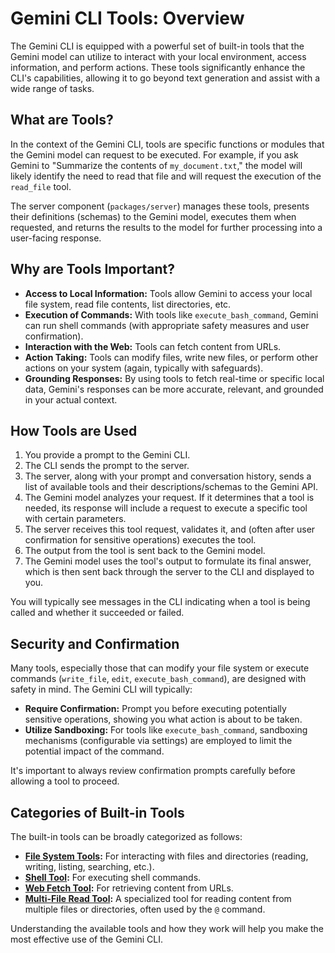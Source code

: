 # Gemini CLI Tools: Overview

The Gemini CLI is equipped with a powerful set of built-in tools that the Gemini model can utilize to interact with your local environment, access information, and perform actions. These tools significantly enhance the CLI's capabilities, allowing it to go beyond text generation and assist with a wide range of tasks.

## What are Tools?

In the context of the Gemini CLI, tools are specific functions or modules that the Gemini model can request to be executed. For example, if you ask Gemini to "Summarize the contents of `my_document.txt`," the model will likely identify the need to read that file and will request the execution of the `read_file` tool.

The server component (`packages/server`) manages these tools, presents their definitions (schemas) to the Gemini model, executes them when requested, and returns the results to the model for further processing into a user-facing response.

## Why are Tools Important?

- **Access to Local Information:** Tools allow Gemini to access your local file system, read file contents, list directories, etc.
- **Execution of Commands:** With tools like `execute_bash_command`, Gemini can run shell commands (with appropriate safety measures and user confirmation).
- **Interaction with the Web:** Tools can fetch content from URLs.
- **Action Taking:** Tools can modify files, write new files, or perform other actions on your system (again, typically with safeguards).
- **Grounding Responses:** By using tools to fetch real-time or specific local data, Gemini's responses can be more accurate, relevant, and grounded in your actual context.

## How Tools are Used

1.  You provide a prompt to the Gemini CLI.
2.  The CLI sends the prompt to the server.
3.  The server, along with your prompt and conversation history, sends a list of available tools and their descriptions/schemas to the Gemini API.
4.  The Gemini model analyzes your request. If it determines that a tool is needed, its response will include a request to execute a specific tool with certain parameters.
5.  The server receives this tool request, validates it, and (often after user confirmation for sensitive operations) executes the tool.
6.  The output from the tool is sent back to the Gemini model.
7.  The Gemini model uses the tool's output to formulate its final answer, which is then sent back through the server to the CLI and displayed to you.

You will typically see messages in the CLI indicating when a tool is being called and whether it succeeded or failed.

## Security and Confirmation

Many tools, especially those that can modify your file system or execute commands (`write_file`, `edit`, `execute_bash_command`), are designed with safety in mind. The Gemini CLI will typically:

- **Require Confirmation:** Prompt you before executing potentially sensitive operations, showing you what action is about to be taken.
- **Utilize Sandboxing:** For tools like `execute_bash_command`, sandboxing mechanisms (configurable via settings) are employed to limit the potential impact of the command.

It's important to always review confirmation prompts carefully before allowing a tool to proceed.

## Categories of Built-in Tools

The built-in tools can be broadly categorized as follows:

- **[File System Tools](./file-system.md):** For interacting with files and directories (reading, writing, listing, searching, etc.).
- **[Shell Tool](./shell.md):** For executing shell commands.
- **[Web Fetch Tool](./web.md):** For retrieving content from URLs.
- **[Multi-File Read Tool](./multi-file.md):** A specialized tool for reading content from multiple files or directories, often used by the `@` command.

Understanding the available tools and how they work will help you make the most effective use of the Gemini CLI.
